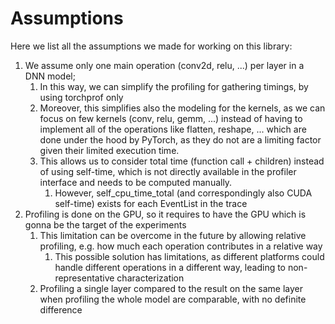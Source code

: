 # Assumptions

Here we list all the assumptions we made for working on this library:

1. We assume only one main operation (conv2d, relu, ...) per layer in a DNN model;
     1. In this way, we can simplify the profiling for gathering timings, by using torchprof only
     2. Moreover, this simplifies also the modeling for the kernels, as we can focus on few kernels (conv, relu, gemm, ...) instead of having to implement all of the operations like flatten, reshape, ... which are done under the hood by PyTorch, as they do not are a limiting factor given their limited execution time.
     3. This allows us to consider total time (function call + children) instead of using self-time, which is not directly available in the profiler interface and needs to be computed manually.
        1. However, self_cpu_time_total (and correspondingly also CUDA self-time) exists for each EventList in the trace
2. Profiling is done on the GPU, so it requires to have the GPU which is gonna be the target of the experiments
     1. This limitation can be overcome in the future by allowing relative profiling, e.g. how much each operation contributes in a relative way
        1. This possible solution has limitations, as different platforms could handle different operations in a different way, leading to non-representative characterization
     2. Profiling a single layer compared to the result on the same layer when profiling the whole model are comparable, with no definite difference
